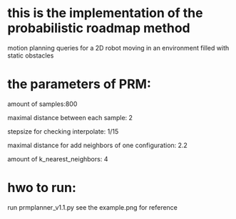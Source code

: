 # this is the implementation of the probabilistic roadmap method

motion planning queries for a 2D robot moving in an environment filled with static obstacles

# the parameters of PRM:

amount of samples:800

maximal distance between each sample: 2

stepsize for checking interpolate: 1/15

maximal distance for add neighbors of one configuration: 2.2

amount of k_nearest_neighbors: 4


# hwo to run:
run prmplanner_v1.1.py
see the example.png for reference
